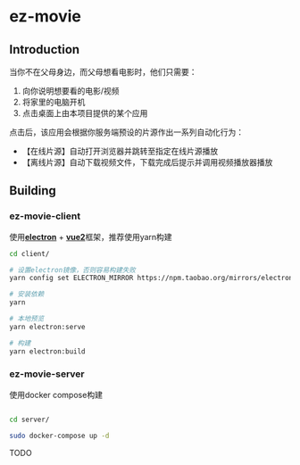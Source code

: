 # ez-movie

## Introduction

当你不在父母身边，而父母想看电影时，他们只需要：

1. 向你说明想要看的电影/视频
2. 将家里的电脑开机
3. 点击桌面上由本项目提供的某个应用

点击后，该应用会根据你服务端预设的片源作出一系列自动化行为：
- 【在线片源】自动打开浏览器并跳转至指定在线片源播放
- 【离线片源】自动下载视频文件，下载完成后提示并调用视频播放器播放


## Building

### ez-movie-client

使用[**electron**](https://www.electronjs.org/) + [**vue2**](https://v2.vuepress.vuejs.org/zh/)框架，推荐使用yarn构建

```bash
cd client/

# 设置electron镜像，否则容易构建失败
yarn config set ELECTRON_MIRROR https://npm.taobao.org/mirrors/electron/

# 安装依赖
yarn

# 本地预览
yarn electron:serve

# 构建
yarn electron:build
```

### ez-movie-server

使用docker compose构建

```bash

cd server/

sudo docker-compose up -d
```


TODO